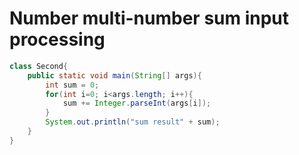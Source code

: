 Number multi-number sum input processing
====

```java
class Second{
    public static void main(String[] args){
        int sum = 0;
        for(int i=0; i<args.length; i++){
            sum += Integer.parseInt(args[i]);
        }
        System.out.println("sum result" + sum);
    }
}
```